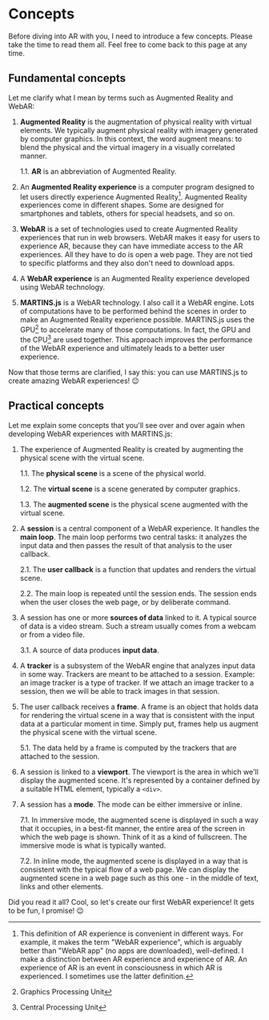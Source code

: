 # Concepts

Before diving into AR with you, I need to introduce a few concepts. Please take the time to read them all. Feel free to come back to this page at any time.

## Fundamental concepts

Let me clarify what I mean by terms such as Augmented Reality and WebAR:

1. **Augmented Reality** is the augmentation of physical reality with virtual elements. We typically augment physical reality with imagery generated by computer graphics. In this context, the word augment means: to blend the physical and the virtual imagery in a visually correlated manner.

    1.1. **AR** is an abbreviation of Augmented Reality.

2. An **Augmented Reality experience** is a computer program designed to let users directly experience Augmented Reality[^1]. Augmented Reality experiences come in different shapes. Some are designed for smartphones and tablets, others for special headsets, and so on.

3. **WebAR** is a set of technologies used to create Augmented Reality experiences that run in web browsers. WebAR makes it easy for users to experience AR, because they can have immediate access to the AR experiences. All they have to do is open a web page. They are not tied to specific platforms and they also don't need to download apps.

4. A **WebAR experience** is an Augmented Reality experience developed using WebAR technology.

5. **MARTINS.js** is a WebAR technology. I also call it a WebAR engine. Lots of computations have to be performed behind the scenes in order to make an Augmented Reality experience possible. MARTINS.js uses the GPU[^2] to accelerate many of those computations. In fact, the GPU and the CPU[^3] are used together. This approach improves the performance of the WebAR experience and ultimately leads to a better user experience.

Now that those terms are clarified, I say this: you can use MARTINS.js to create amazing WebAR experiences! :wink:

[^1]: This definition of AR experience is convenient in different ways. For example, it makes the term "WebAR experience", which is arguably better than "WebAR app" (no apps are downloaded), well-defined. I make a distinction between AR experience and experience of AR. An experience of AR is an event in consciousness in which AR is experienced. I sometimes use the latter definition.
[^2]: Graphics Processing Unit
[^3]: Central Processing Unit

## Practical concepts

Let me explain some concepts that you'll see over and over again when developing WebAR experiences with MARTINS.js:

1. The experience of Augmented Reality is created by augmenting the physical scene with the virtual scene.

    1.1. The **physical scene** is a scene of the physical world.

    1.2. The **virtual scene** is a scene generated by computer graphics.

    1.3. The **augmented scene** is the physical scene augmented with the virtual scene.

2. A **session** is a central component of a WebAR experience. It handles the **main loop**. The main loop performs two central tasks: it analyzes the input data and then passes the result of that analysis to the user callback.

    2.1. The **user callback** is a function that updates and renders the virtual scene.
    
    2.2. The main loop is repeated until the session ends. The session ends when the user closes the web page, or by deliberate command.

3. A session has one or more **sources of data** linked to it. A typical source of data is a video stream. Such a stream usually comes from a webcam or from a video file.

    3.1. A source of data produces **input data**.

4. A **tracker** is a subsystem of the WebAR engine that analyzes input data in some way. Trackers are meant to be attached to a session. Example: an image tracker is a type of tracker. If we attach an image tracker to a session, then we will be able to track images in that session.

5. The user callback receives a **frame**. A frame is an object that holds data for rendering the virtual scene in a way that is consistent with the input data at a particular moment in time. Simply put, frames help us augment the physical scene with the virtual scene.

    5.1. The data held by a frame is computed by the trackers that are attached to the session.

6. A session is linked to a **viewport**. The viewport is the area in which we'll display the augmented scene. It's represented by a container defined by a suitable HTML element, typically a `<div>`.

7. A session has a **mode**. The mode can be either immersive or inline.

    7.1. In immersive mode, the augmented scene is displayed in such a way that it occupies, in a best-fit manner, the entire area of the screen in which the web page is shown. Think of it as a kind of fullscreen. The immersive mode is what is typically wanted.
    
    7.2. In inline mode, the augmented scene is displayed in a way that is consistent with the typical flow of a web page. We can display the augmented scene in a web page such as this one - in the middle of text, links and other elements.

Did you read it all? Cool, so let's create our first WebAR experience! It gets to be fun, I promise! :wink: